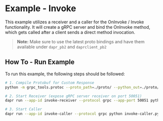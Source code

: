 # Example - Invoke

This example utilizes a receiver and a caller for the OnInvoke / Invoke functionality. It will create a gRPC server and bind the OnInvoke method, which gets called after a client sends a direct method invocation.

> **Note:** Make sure to use the latest proto bindings and have them available under `dapr_pb2` and `daprclient_pb2`

## How To - Run Example

To run this example, the following steps should be followed:

```bash
# 1. Compile Protobuf for Custom Response
python -m grpc_tools.protoc --proto_path=./proto/ --python_out=./proto/ --grpc_python_out=./proto/ ./proto/response.proto

# 2. Start Receiver (expose gRPC server receiver on port 50051)
dapr run --app-id invoke-receiver --protocol grpc --app-port 50051 python3 invoke-receiver.py

# 3. Start Caller
dapr run --app-id invoke-caller --protocol grpc python invoke-caller.py
```
